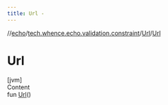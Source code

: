 ```yaml
---
title: Url -
---
```

//[echo](../../index.md)/[tech.whence.echo.validation.constraint](../index.md)/[Url](index.md)/[Url](-url.md)



# Url  
[jvm]  
Content  
fun [Url](-url.md)()  



